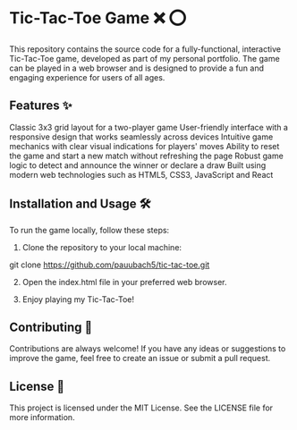 # Tic-Tac-Toe Game :x: :o:

This repository contains the source code for a fully-functional, interactive Tic-Tac-Toe game, developed as part of my personal portfolio. The game can be played in a web browser and is designed to provide a fun and engaging experience for users of all ages.

## Features :sparkles:

Classic 3x3 grid layout for a two-player game
User-friendly interface with a responsive design that works seamlessly across devices
Intuitive game mechanics with clear visual indications for players' moves
Ability to reset the game and start a new match without refreshing the page
Robust game logic to detect and announce the winner or declare a draw
Built using modern web technologies such as HTML5, CSS3, JavaScript and React


## Installation and Usage :hammer_and_wrench:

To run the game locally, follow these steps:

1. Clone the repository to your local machine:
  
  git clone https://github.com/pauubach5/tic-tac-toe.git

2. Open the index.html file in your preferred web browser.

3. Enjoy playing my Tic-Tac-Toe!

## Contributing :handshake:
Contributions are always welcome! If you have any ideas or suggestions to improve the game, feel free to create an issue or submit a pull request.

## License :page_facing_up:
This project is licensed under the MIT License. See the LICENSE file for more information.
